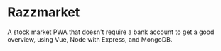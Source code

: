 # Razzmarket
A stock market PWA that doesn't require a bank account to get a good overview, using Vue, Node with Express, and MongoDB.
